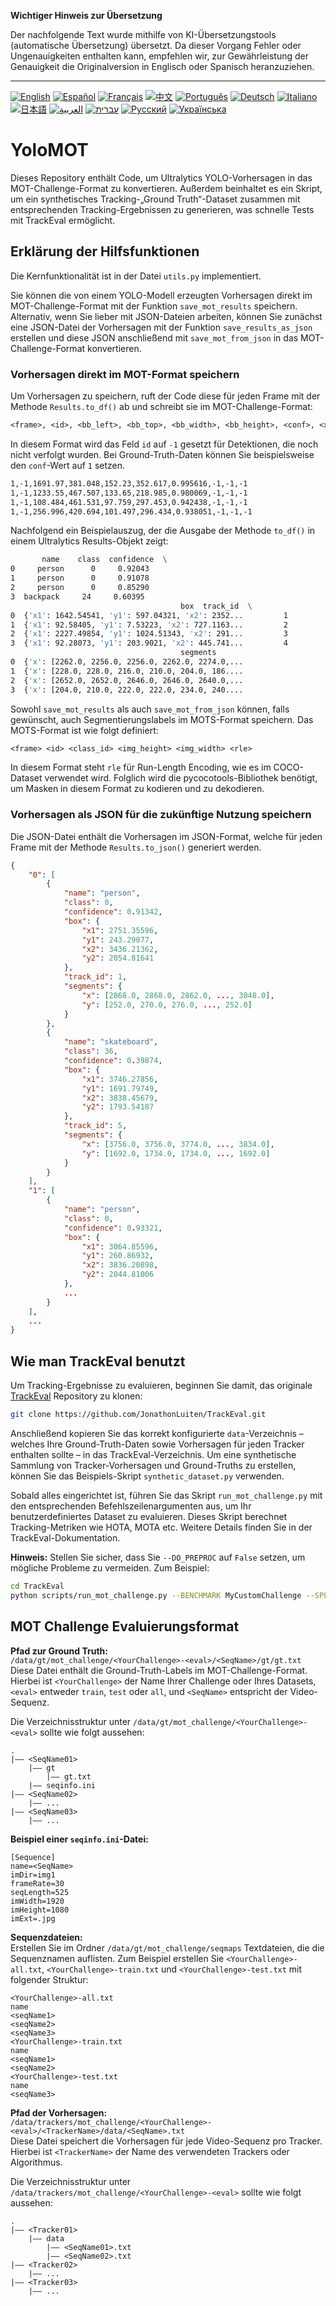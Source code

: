 **Wichtiger Hinweis zur Übersetzung**

Der nachfolgende Text wurde mithilfe von KI-Übersetzungstools (automatische Übersetzung) übersetzt. Da dieser Vorgang Fehler oder Ungenauigkeiten enthalten kann, empfehlen wir, zur Gewährleistung der Genauigkeit die Originalversion in Englisch oder Spanisch heranzuziehen.

---

[![English](https://img.shields.io/badge/lang-English-blue)](README.en.md)
[![Español](https://img.shields.io/badge/lang-Español-purple)](README.es.md)
[![Français](https://img.shields.io/badge/lang-Français-yellow)](README.fr.md)
[![中文](https://img.shields.io/badge/lang-中文-red)](README.zh.md)
[![Português](https://img.shields.io/badge/lang-Português-brightgreen)](README.pt.md)
[![Deutsch](https://img.shields.io/badge/lang-Deutsch-blueviolet)](README.de.md)
[![Italiano](https://img.shields.io/badge/lang-Italiano-orange)](README.it.md)
[![日本語](https://img.shields.io/badge/lang-日本語-yellowgreen)](README.jp.md)
[![العربية](https://img.shields.io/badge/lang-العربية-lightgrey)](README.ar.md)
[![עברית](https://img.shields.io/badge/lang-עברית-teal)](README.he.md)
[![Русский](https://img.shields.io/badge/lang-Русский-lightblue)](README.ru.md)
[![Українська](https://img.shields.io/badge/lang-Українська-skyblue)](README.uk.md)

# YoloMOT
Dieses Repository enthält Code, um Ultralytics YOLO-Vorhersagen in das MOT-Challenge-Format zu konvertieren. Außerdem beinhaltet es ein Skript, um ein synthetisches Tracking-„Ground Truth“-Dataset zusammen mit entsprechenden Tracking-Ergebnissen zu generieren, was schnelle Tests mit TrackEval ermöglicht.

## Erklärung der Hilfsfunktionen
Die Kernfunktionalität ist in der Datei `utils.py` implementiert.

Sie können die von einem YOLO-Modell erzeugten Vorhersagen direkt im MOT-Challenge-Format mit der Funktion `save_mot_results` speichern. Alternativ, wenn Sie lieber mit JSON-Dateien arbeiten, können Sie zunächst eine JSON-Datei der Vorhersagen mit der Funktion `save_results_as_json` erstellen und diese JSON anschließend mit `save_mot_from_json` in das MOT-Challenge-Format konvertieren.

### Vorhersagen direkt im MOT-Format speichern
Um Vorhersagen zu speichern, ruft der Code diese für jeden Frame mit der Methode `Results.to_df()` ab und schreibt sie im MOT-Challenge-Format:

```txt
<frame>, <id>, <bb_left>, <bb_top>, <bb_width>, <bb_height>, <conf>, <x>, <y>, <z>
```

In diesem Format wird das Feld `id` auf `-1` gesetzt für Detektionen, die noch nicht verfolgt wurden. Bei Ground-Truth-Daten können Sie beispielsweise den `conf`-Wert auf `1` setzen.

```txt
1,-1,1691.97,381.048,152.23,352.617,0.995616,-1,-1,-1
1,-1,1233.55,467.507,133.65,218.985,0.980069,-1,-1,-1
1,-1,108.484,461.531,97.759,297.453,0.942438,-1,-1,-1
1,-1,256.996,420.694,101.497,296.434,0.938051,-1,-1,-1
```

Nachfolgend ein Beispielauszug, der die Ausgabe der Methode `to_df()` in einem Ultralytics Results-Objekt zeigt:

```bash
       name    class  confidence  \
0     person      0     0.92043   
1     person      0     0.91078   
2     person      0     0.85290   
3  backpack     24     0.60395   
                                      box  track_id  \
0  {'x1': 1642.54541, 'y1': 597.04321, 'x2': 2352...         1   
1  {'x1': 92.58405, 'y1': 7.53223, 'x2': 727.1163...         2   
2  {'x1': 2227.49854, 'y1': 1024.51343, 'x2': 291...         3   
3  {'x1': 92.28073, 'y1': 203.9021, 'x2': 445.741...         4   
                                      segments   
0  {'x': [2262.0, 2256.0, 2256.0, 2262.0, 2274.0,...   
1  {'x': [228.0, 228.0, 216.0, 210.0, 204.0, 186....   
2  {'x': [2652.0, 2652.0, 2646.0, 2646.0, 2640.0,...   
3  {'x': [204.0, 210.0, 222.0, 222.0, 234.0, 240....   
```

Sowohl `save_mot_results` als auch `save_mot_from_json` können, falls gewünscht, auch Segmentierungslabels im MOTS-Format speichern. Das MOTS-Format ist wie folgt definiert:

```txt
<frame> <id> <class_id> <img_height> <img_width> <rle>
```

In diesem Format steht `rle` für Run-Length Encoding, wie es im COCO-Dataset verwendet wird. Folglich wird die pycocotools-Bibliothek benötigt, um Masken in diesem Format zu kodieren und zu dekodieren.

### Vorhersagen als JSON für die zukünftige Nutzung speichern
Die JSON-Datei enthält die Vorhersagen im JSON-Format, welche für jeden Frame mit der Methode `Results.to_json()` generiert werden.

```json
{
    "0": [
        {
            "name": "person",
            "class": 0,
            "confidence": 0.91342,
            "box": {
                "x1": 2751.35596,
                "y1": 243.29077,
                "x2": 3436.21362,
                "y2": 2054.81641
            },
            "track_id": 1,
            "segments": {
                "x": [2868.0, 2868.0, 2862.0, ..., 3048.0],
                "y": [252.0, 270.0, 276.0, ..., 252.0]
            }
        },
        {
            "name": "skateboard",
            "class": 36,
            "confidence": 0.39874,
            "box": {
                "x1": 3746.27856,
                "y1": 1691.79749,
                "x2": 3838.45679,
                "y2": 1793.54187
            },
            "track_id": 5,
            "segments": {
                "x": [3756.0, 3756.0, 3774.0, ..., 3834.0],
                "y": [1692.0, 1734.0, 1734.0, ..., 1692.0]
            }
        }
    ],
    "1": [
        {
            "name": "person",
            "class": 0,
            "confidence": 0.93321,
            "box": {
                "x1": 3064.85596,
                "y1": 260.86932,
                "x2": 3836.20898,
                "y2": 2044.81006
            },
            ...
        }
    ],
    ...
}
```

## Wie man TrackEval benutzt

Um Tracking-Ergebnisse zu evaluieren, beginnen Sie damit, das originale [TrackEval](https://github.com/JonathonLuiten/TrackEval/) Repository zu klonen:

```bash
git clone https://github.com/JonathonLuiten/TrackEval.git
```

Anschließend kopieren Sie das korrekt konfigurierte `data`-Verzeichnis – welches Ihre Ground-Truth-Daten sowie Vorhersagen für jeden Tracker enthalten sollte – in das TrackEval-Verzeichnis. Um eine synthetische Sammlung von Tracker-Vorhersagen und Ground-Truths zu erstellen, können Sie das Beispiels-Skript `synthetic_dataset.py` verwenden.

Sobald alles eingerichtet ist, führen Sie das Skript `run_mot_challenge.py` mit den entsprechenden Befehlszeilenargumenten aus, um Ihr benutzerdefiniertes Dataset zu evaluieren. Dieses Skript berechnet Tracking-Metriken wie HOTA, MOTA etc. Weitere Details finden Sie in der TrackEval-Dokumentation.

**Hinweis:** Stellen Sie sicher, dass Sie `--DO_PREPROC` auf `False` setzen, um mögliche Probleme zu vermeiden. Zum Beispiel:

```bash
cd TrackEval
python scripts/run_mot_challenge.py --BENCHMARK MyCustomChallenge --SPLIT_TO_EVAL test --DO_PREPROC False
```

## MOT Challenge Evaluierungsformat

**Pfad zur Ground Truth:**  
`/data/gt/mot_challenge/<YourChallenge>-<eval>/<SeqName>/gt/gt.txt`  
Diese Datei enthält die Ground-Truth-Labels im MOT-Challenge-Format. Hierbei ist `<YourChallenge>` der Name Ihrer Challenge oder Ihres Datasets, `<eval>` entweder `train`, `test` oder `all`, und `<SeqName>` entspricht der Video-Sequenz.

Die Verzeichnisstruktur unter `/data/gt/mot_challenge/<YourChallenge>-<eval>` sollte wie folgt aussehen:

```
.
|—— <SeqName01>
    |—— gt
        |—— gt.txt
    |—— seqinfo.ini
|—— <SeqName02>
    |—— ...
|—— <SeqName03>
    |—— ...
```

**Beispiel einer `seqinfo.ini`-Datei:**

```
[Sequence]
name=<SeqName>
imDir=img1
frameRate=30
seqLength=525
imWidth=1920
imHeight=1080
imExt=.jpg
```

**Sequenzdateien:**  
Erstellen Sie im Ordner `/data/gt/mot_challenge/seqmaps` Textdateien, die die Sequenznamen auflisten. Zum Beispiel erstellen Sie `<YourChallenge>-all.txt`, `<YourChallenge>-train.txt` und `<YourChallenge>-test.txt` mit folgender Struktur:

```
<YourChallenge>-all.txt
name
<seqName1>
<seqName2>
<seqName3>
<YourChallenge>-train.txt
name
<seqName1>
<seqName2>
<YourChallenge>-test.txt
name
<seqName3>
```

**Pfad der Vorhersagen:**  
`/data/trackers/mot_challenge/<YourChallenge>-<eval>/<TrackerName>/data/<SeqName>.txt`  
Diese Datei speichert die Vorhersagen für jede Video-Sequenz pro Tracker. Hierbei ist `<TrackerName>` der Name des verwendeten Trackers oder Algorithmus.

Die Verzeichnisstruktur unter `/data/trackers/mot_challenge/<YourChallenge>-<eval>` sollte wie folgt aussehen:

```
.
|—— <Tracker01>
    |—— data
        |—— <SeqName01>.txt
        |—— <SeqName02>.txt
|—— <Tracker02>
    |—— ...
|—— <Tracker03>
    |—— ...
```
